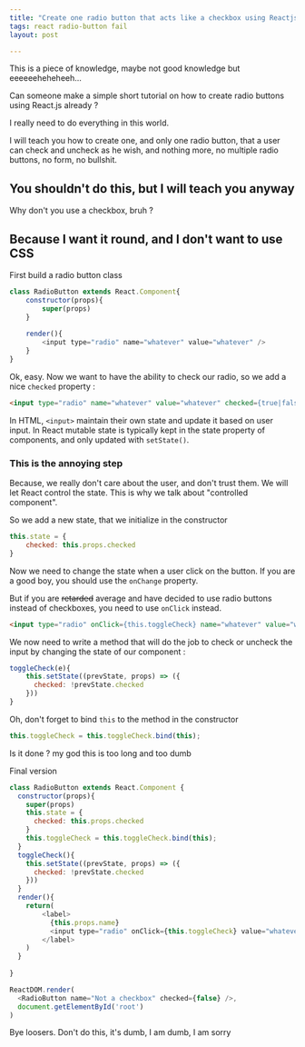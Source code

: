 ```yaml
---
title: "Create one radio button that acts like a checkbox using Reactjs"
tags: react radio-button fail
layout: post

---
```


This is a piece of knowledge, maybe not good knowledge but eeeeeeheheheeh...

Can someone make a simple short tutorial on how to create radio buttons using
React.js already ?

I really need to do everything in this world.

I will teach you how to create one, and only one radio button, that a user can
check and uncheck as he wish, and nothing more, no multiple radio buttons, no
form, no bullshit.

## You shouldn't do this, but I will teach you anyway

Why don't you use a checkbox, bruh ?

## Because I want it round, and I don't want to use CSS

First build a radio button class

```javascript
class RadioButton extends React.Component{
	constructor(props){
		super(props)
	}
	
	render(){
		<input type="radio" name="whatever" value="whatever" />
	}
}
```

Ok, easy. Now we want to have the ability to check our radio, so we add a nice
`checked` property :

```html
<input type="radio" name="whatever" value="whatever" checked={true|false} />
```

In HTML, `<input>` maintain their own state and update it based on user input.
In React mutable state is typically kept in the state property of components,
and only updated with `setState()`.

### This is the annoying step

Because, we really don't care about the user, and don't trust them. We will let
React control the state. This is why we talk about "controlled component".

So we add a new state, that we initialize in the constructor

```javascript
this.state = {
	checked: this.props.checked
}
```

Now we need to change the state when a user click on the button.
If you are a good boy, you should use the `onChange` property.

But if you are ~~retarded~~ average and have decided to use radio buttons
instead of checkboxes, you need to use `onClick` instead.

```html
<input type="radio" onClick={this.toggleCheck} name="whatever" value="whatever" checked={true|false} />
```

We now need to write a method that will do the job to check or uncheck the 
input by changing the state of our component :

```javascript
toggleCheck(e){
	this.setState((prevState, props) => ({
      checked: !prevState.checked
    }))
}
```

Oh, don't forget to bind `this` to the method in the constructor

```javascript
this.toggleCheck = this.toggleCheck.bind(this);
```

Is it done ? my god this is too long and too dumb

Final version

```javascript
class RadioButton extends React.Component {
  constructor(props){
    super(props)
    this.state = {
      checked: this.props.checked
    }
    this.toggleCheck = this.toggleCheck.bind(this);
  }
  toggleCheck(){
	this.setState((prevState, props) => ({
      checked: !prevState.checked
    }))
  }
  render(){
    return(
        <label>
          {this.props.name}
          <input type="radio" onClick={this.toggleCheck} value="whatever" name={this.props.name} checked={this.state.checked} />
        </label>
    )
  }
  
}

ReactDOM.render(
  <RadioButton name="Not a checkbox" checked={false} />,
  document.getElementById('root')
)
```

Bye loosers. Don't do this, it's dumb, I am dumb, I am sorry
